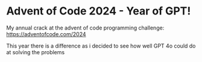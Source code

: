 # Advent of Code 2024 - Year of GPT!

My annual crack at the advent of code programming challenge: https://adventofcode.com/2024

This year there is a difference as i decided to see how well GPT 4o could do at solving the problems
